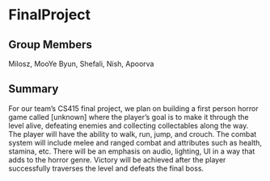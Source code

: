 # FinalProject

## Group Members
Milosz, MooYe Byun, Shefali, Nish, Apoorva

## Summary
For our team’s CS415 final project, we plan on building a first person horror game called [unknown] where the player’s goal is to make it through the level alive, defeating enemies and collecting collectables along the way. The player will have the ability to walk, run, jump, and crouch. The combat system will include melee and ranged combat and attributes such as health, stamina, etc. There will be an emphasis on audio, lighting, UI in a way that adds to the horror genre. Victory will be achieved after the player successfully traverses the level and defeats the final boss.
